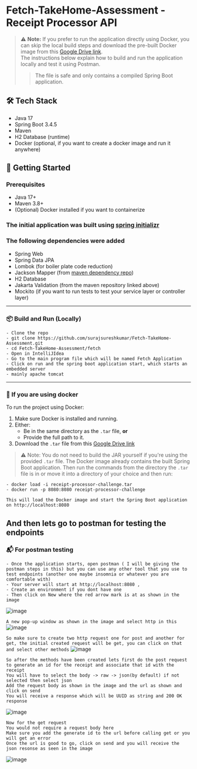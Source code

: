 # Fetch-TakeHome-Assessment - Receipt Processor API

> ⚠️ **Note:** If you prefer to run the application directly using Docker, you can skip the local build steps and download the pre-built Docker image from this [Google Drive link](https://drive.google.com/file/d/1zrJJkLRJpC_gppwrr71CmiS8cjlYHfiY/view?usp=sharing).  
> The instructions below explain how to build and run the application locally and test it using Postman.
>> The file is safe and only contains a compiled Spring Boot application.

## 🛠️ Tech Stack
- Java 17
- Spring Boot 3.4.5
- Maven
- H2 Database (runtime)
- Docker (optional, if you want to create a docker image and run it anywhere)

## 🚀 Getting Started

### Prerequisites
- Java 17+
- Maven 3.8+
- (Optional) Docker installed if you want to containerize

### The initial application was built using [spring initializr](https://start.spring.io/)

### The following dependencies were added
- Spring Web
- Spring Data JPA
- Lombok (for boiler plate code reduction)
- Jackson Mapper (from [maven dependency repo](https://mvnrepository.com/))
- H2 Database
- Jakarta Validation (from the maven repository linked above)
- Mockito (if you want to run tests to test your service layer or controller layer)
---

### 📦 Build and Run (Locally)
```
- Clone the repo
- git clone https://github.com/surajsureshkumar/Fetch-TakeHome-Assessment.git
- cd Fetch-TakeHome-Assessment/fetch
- Open in IntelliJIdea
- Go to the main program file which will be named Fetch Application
- Click on run and the spring boot application start, which starts an embedded server
- mainly apache tomcat
```
---
### 🐳 If you are using docker

To run the project using Docker:

1. Make sure Docker is installed and running.
2. Either:
   - Be in the same directory as the `.tar` file, **or**
   - Provide the full path to it.
3. Download the `.tar` file from this [Google Drive link](https://drive.google.com/file/d/1zrJJkLRJpC_gppwrr71CmiS8cjlYHfiY/view?usp=sharing)
> ⚠️ Note: You do not need to build the JAR yourself if you're using the provided `.tar` file. The Docker image already contains the built Spring Boot application.
Then run the commands from the directory the `.tar` file is in or move it into a directory of your choice and then run:

```
- docker load -i receipt-processor-challenge.tar
- docker run -p 8080:8080 receipt-processor-challenge

This will load the Docker image and start the Spring Boot application on http://localhost:8080
```
And then lets go to postman for testing the endpoints
---

### 📬 For postman testing 
```
- Once the application starts, open postman ( I will be giving the postman steps in this) but you can use any other tool that you use to test endpoints (another one maybe insomnia or whatever you are comfortable with)
- Your server will start at http://localhost:8080 ,
- Create an environment if you dont have one
- Then click on New where the red arrow mark is at as shown in the image
```
![image](https://github.com/user-attachments/assets/0343adcd-88a8-4e4d-970d-cb36c9416ffb)

```A new pop-up window as shown in the image and select http in this```
![image](https://github.com/user-attachments/assets/d9e3e693-bccc-4acc-8e71-554f13a70a10)


```So make sure to create two http request one for post and another for get, the initial created request will be get, you can click on that and select other methods```
![image](https://github.com/user-attachments/assets/562c7974-6ee3-4a4f-af11-47307fbd6516)

```
So after the methods have been created lets first do the post request to generate an id for the receipt and associate that id with the receipt
You will have to select the body -> raw -> json(by default) if not selected then select json
Add the request body as shown in the image and the url as shown and click on send
You will receive a response which will be UUID as string and 200 OK response
```
![image](https://github.com/user-attachments/assets/2fc88b52-4b90-4d8a-90e4-74eae0328d04)

```
Now for the get request
You would not require a request body here
Make sure you add the generate id to the url before calling get or you will get an error
Once the url is good to go, click on send and you will receive the json resonse as seen in the image
```
![image](https://github.com/user-attachments/assets/02887868-cff4-4da7-81bb-aa9b0d31101e)

